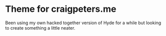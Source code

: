 # Theme for craigpeters.me
Been using my own hacked together version of Hyde for a while but looking to create something a little neater.
